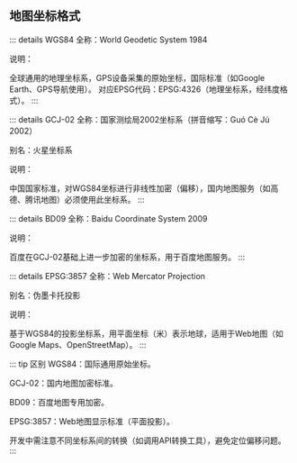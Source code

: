 ## 地图坐标格式

::: details WGS84
全称：World Geodetic System 1984

说明：

全球通用的地理坐标系，GPS设备采集的原始坐标，国际标准（如Google Earth、GPS导航使用）。
对应EPSG代码：EPSG:4326（地理坐标系，经纬度格式）。
:::

::: details GCJ-02
全称：国家测绘局2002坐标系（拼音缩写：Guó Cè Jú 2002）

别名：火星坐标系

说明：

中国国家标准，对WGS84坐标进行非线性加密（偏移），国内地图服务（如高德、腾讯地图）必须使用此坐标系。
:::

::: details BD09
全称：Baidu Coordinate System 2009

说明：

百度在GCJ-02基础上进一步加密的坐标系，用于百度地图服务。
:::

::: details EPSG:3857
全称：Web Mercator Projection

别名：伪墨卡托投影

说明：

基于WGS84的投影坐标系，用平面坐标（米）表示地球，适用于Web地图（如Google Maps、OpenStreetMap）。
:::

::: tip 区别
WGS84：国际通用原始坐标。

GCJ-02：国内地图加密标准。

BD09：百度地图专用加密。

EPSG:3857：Web地图显示标准（平面投影）。

开发中需注意不同坐标系间的转换（如调用API转换工具），避免定位偏移问题。
:::
